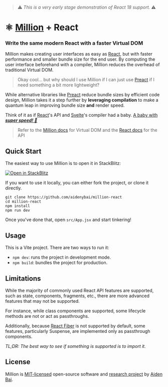 > ⚠️ _This is a very early stage demonstration of React 18 support._ ⚠️

# ⚛️ [Million](https://github.com/aidenybai/million) + React

### Write the same modern React with a faster Virtual DOM

Million makes creating user interfaces as easy as [React](https://reactjs.org), but with faster performance and smaller bundle size for the end user. By computing the user interface beforehand with a compiler, Million reduces the overhead of traditional Virtual DOM.

> Okay cool... but why should I use Million if I can just use [Preact](https://preactjs.com/) if I need something a bit more lightweight?

While alternative libraries like [Preact](https://preactjs.com/) reduce bundle sizes by efficient code design, Million takes it a step further by **leveraging compilation** to make a quantum leap in improving bundle size **and** render speed.

Think of it as if [React](https://preactjs.com/)'s API and [Svelte](https://svelte.dev/)'s compiler had a baby. [A baby with _**super speed! 👶**_](https://millionjs.org/benchmarks)

> Refer to the [Million docs](https://millionjs.org) for Virtual DOM and the [React docs](https://beta.reactjs.org/apis) for the API

## Quick Start

The easiest way to use Million is to open it in StackBlitz:

[![Open in StackBlitz](https://developer.stackblitz.com/img/open_in_stackblitz.svg)](https://stackblitz.com/github/aidenybai/million-react)

If you want to use it locally, you can either fork the project, or clone it directly.

```
git clone https://github.com/aidenybai/million-react
cd million-react
npm install
npm run dev
```

Once you've done that, open `src/App.jsx` and start tinkering!

## Usage

This is a Vite project. There are two ways to run it:

- `npm dev`: runs the project in development mode.
- `npm build`: bundles the project for production.

## Limitations

While the majority of commonly used React API features are supported, such as state, components, fragments, etc., there are more advanced features that may not be supported.

For instance, while class components are supported, some lifecycle methods are not or act as passthroughs.

Additionally, because [React Fiber](https://www.velotio.com/engineering-blog/react-fiber-algorithm) is not supported by default, some features, particularly Suspense, are implemented only as passthrough components.

_TL;DR: The best way to see if something is supported is to import it._

## License

Million is [MIT-licensed](https://github.com/aidenybai/million/blob/main/LICENSE) open-source software and [research project](https://arxiv.org/abs/2202.08409) by [Aiden Bai](https://aidenybai.com).
